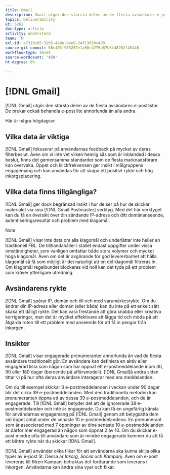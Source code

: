 ```yaml
---
title: Gmail
description: Gmail utgör den största delen av de flesta avsändares e-postlistor. De brukar också behandla e-post lite annorlunda än alla andra.
topics: Deliverability
kt: 5262
doc-type: article
activity: understand
team: TM
exl-id: a7319c85-32b5-4a9e-bee9-24f13630c408
source-git-commit: 68c403f915287e1a50cd276b67b3f48202f45446
workflow-type: tm+mt
source-wordcount: '459'
ht-degree: 0%

---
```


# [!DNL Gmail]

[!DNL Gmail] utgör den största delen av de flesta avsändares e-postlistor. De brukar också behandla e-post lite annorlunda än alla andra.

Här är några högdagrar:

## Vilka data är viktiga

[!DNL Gmail] fokuserar på användarnas feedback på mycket av deras filterbeslut. Även om vi inte vet vilken hemlig sås som är inblandad i dessa beslut, finns det gemensamma standarder som de flesta marknadsförare kan övervaka. Öppet och klickfrekvensen ger insikt i målgruppens engagemang och kan användas för att skapa ett positivt rykte och hög inkorgsplacering.

## Vilka data finns tillgängliga?

[!DNL Gmail] ger dock begränsad insikt i hur de ser på hur de skickar materialet via sina  [!DNL Gmail Postmaster] verktyg. Med det här verktyget kan du få en översikt över din sändande IP-adress och ditt domänanseende, autentiseringsresultat och problem med klagomål.

>[!NOTE]
>
>[!DNL Gmail] visar inte data om alla klagomål och underlättar inte heller en traditionell FBL. De tillhandahåller i stället endast uppgifter under vissa omständigheter, som vanligen omfattar både stora volymer och mycket höga klagomål. Även om det är avgörande för god levererbarhet att hålla klagomål så få som möjligt är det naturligt att en del klagomål filtreras in. Om klagomål regelbundet blockeras vid noll kan det tyda på ett problem som kräver ytterligare utredning.

## Avsändarens rykte

[!DNL Gmail] spårar IP, domän och till och med varumärkesrykte. Om du ändrar din IP-adress eller domän (eller båda) kan du inte på ett enkelt sätt skaka ett dåligt rykte. Det kan vara frestande att göra snabba eller kreativa korrigeringar, men det är mycket effektivare att lägga tid och möda på att åtgärda roten till ett problem med anseende för att få in pengar från inkorgen.

## Insikter

[!DNL Gmail] visar engagerade prenumeranter annorlunda än vad de flesta avsändare traditionellt gör. En avsändare kan definiera en aktiv eller engagerad lista som någon som har öppnat ett e-postmeddelande inom 30, 90 eller 180 dagar (beroende på affärsmodell). [!DNL Gmail]å andra sidan tittar vi på hur ofta deras användare interagerar med era meddelanden.

Om du till exempel skickar 3 e-postmeddelanden i veckan under 90 dagar blir det cirka 39 e-postmeddelanden. Med den traditionella metoden kan prenumeranten öppna ett av dessa 39 e-postmeddelanden, och de är engagerade. Till [!DNL Gmail] betyder det att de ignorerade 38 e-postmeddelanden och inte är engagerade. Du kan få en ungefärlig känsla för användarnas engagemang på [!DNL Gmail] genom att betygsätta dem vid öppet antal under de senaste 10 e-postmeddelandena. En prenumerant som är associerad med 7 öppningar av dina senaste 10 e-postmeddelanden är därför mer engagerad än någon som öppnat 2 av 10. Om du skickar e-post mindre ofta till användare som är mindre engagerade kommer du att få ett bättre rykte när du skickar [!DNL Gmail].

[!DNL Gmail] använder olika flikar för att användarna ska kunna skilja olika typer av e-post åt. Dessa är *Inkorg*, *Social* och *Kampanj*. Även om e-post levereras till fliken Kampanj betraktas det fortfarande som leverans i inkorgen. Användarna kan ändra sina vyer och flikar.

